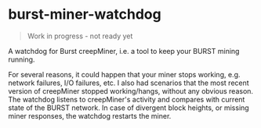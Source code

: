 # burst-miner-watchdog

> Work in progress - not ready yet

A watchdog for Burst creepMiner, i.e. a tool to keep your BURST mining running. 

For several reasons, it could happen that your miner stops working, e.g. network failures, I/O failures, etc.
I also had scenarios that the most recent version of creepMiner stopped working/hangs, without any obvious reason.
The watchdog listens to creepMiner's activity and compares with current state of the BURST network. 
In case of divergent block heights, or missing miner responses, the watchdog restarts the miner.
